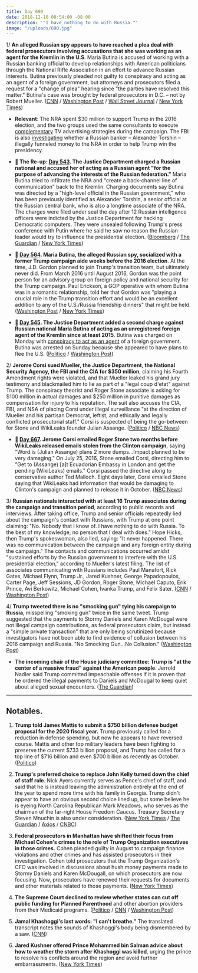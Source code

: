 ```yaml
---
title: Day 690
date: 2018-12-10 08:54:00 -08:00
description: '"I have nothing to do with Russia."'
image: "/uploads/690.jpg"
---
```


1/ **An alleged Russian spy appears to have reached a plea deal with federal prosecutors involving accusations that she was working as an agent for the Kremlin in the U.S**. Maria Butina is accused of working with a Russian banking official to develop relationships with American politicians through the National Rifle Association in an effort to advance Russian interests. Butina previously pleaded not guilty to conspiracy and acting as an agent of a foreign government, but attorneys and prosecutors filed a request for a "change of plea" hearing since "the parties have resolved this matter." Butina's case was brought by federal prosecutors in D.C. – not by Robert Mueller. ([CNN](https://www.cnn.com/2018/12/10/politics/maria-butina-plea/index.html) / [Washington Post](https://www.washingtonpost.com/politics/alleged-russian-agent-maria-butina-poised-to-plead-guilty-in-case-involving-kremlin-attempts-to-influence-nra/2018/12/10/3d91609e-f0f7-11e8-80d0-f7e1948d55f4_story.html) / [Wall Street Journal](https://www.wsj.com/articles/alleged-russian-agent-maria-butina-expected-to-plead-guilty-1544457923) / [New York Times](https://www.nytimes.com/2018/12/10/us/politics/maria-butina-russia-nra.html))

* **Relevant**: The NRA spent $30 million to support Trump in the 2016 election, and the two groups used the same consultants to execute [complementary](https://whatthefuckjusthappenedtoday.com/2018/12/06/day-686/#4-trump-and-the-nra-used-the-same-co) TV advertising strategies during the campaign. The FBI is also [investigating](https://whatthefuckjusthappenedtoday.com/2018/01/18/day-364/#8-the-fbi-is-investigating-whether-a) whether a Russian banker – Alexander Torshin – illegally funneled money to the NRA in order to help Trump win the presidency.

* **📌 The Re-up: [Day 543](https://whatthefuckjusthappenedtoday.com/2018/07/16/day-543/#5-the-justice-department-charged-a-r). The Justice Department charged a Russian national and accused her of acting as a Russian agent "for the purpose of advancing the interests of the Russian federation."** Maria Butina tried to infiltrate the NRA and "create a back-channel line of communication" back to the Kremlin. Charging documents say Butina was directed by a "high-level official in the Russian government," who has been previously identified as Alexander Torshin, a senior official at the Russian central bank, who is also a longtime associate of the NRA. The charges were filed under seal the day after 12 Russian intelligence officers were indicted by the Justice Department for hacking Democratic computers. They were unsealed following Trump's press conference with Putin where he said he saw no reason the Russian leader would try to influence the presidential election. ([Bloomberg](https://www.bloomberg.com/news/articles/2018-07-16/russian-gun-rights-advocate-arrested-by-u-s-for-conspiracy) / [The Guardian](https://www.theguardian.com/us-news/2018/jul/16/maria-butina-charged-spying-russia-us-doj) / [New York Times](https://www.nytimes.com/2018/07/16/us/politics/trump-russia-indictment.html))

* **📌 [Day 564](https://whatthefuckjusthappenedtoday.com/2018/08/06/day-564/). Maria Butina, the alleged Russian spy, socialized with a former Trump campaign aide weeks before the 2016 election**. At the time, J.D. Gordon planned to join Trump's transition team, but ultimately never did. From March 2016 until August 2016, Gordon was the point person for an advisory group on foreign policy and national security for the Trump campaign. Paul Erickson, a GOP operative with whom Butina was in a romantic relationship, told her that Gordon was "playing a crucial role in the Trump transition effort and would be an excellent addition to any of the U.S./Russia friendship dinners" that might be held. ([Washington Post](https://www.washingtonpost.com/politics/trump-associate-socialized-with-alleged-russian-agent-maria-butina-in-final-weeks-of-2016-campaign/2018/08/03/d87c1d84-96a6-11e8-80e1-00e80e1fdf43_story.html) / [New York Times](https://www.nytimes.com/2018/08/04/us/politics/maria-butina-nra-russia-influence.html))

* **📌 [Day 545](https://whatthefuckjusthappenedtoday.com/2018/07/18/day-545/#the-justice-department-added-a-secon). The Justice Department added a second charge against Russian national Maria Butina of acting as an unregistered foreign agent of the Kremlin since at least 2015**. Butina was charged on Monday with [conspiracy to act as an agent](https://whatthefuckjusthappenedtoday.com/2018/07/16/day-543/#5-the-justice-department-charged-a-r) of a foreign government. Butina was arrested on Sunday because she appeared to have plans to flee the U.S. ([Politico](https://www.politico.com/story/2018/07/17/russia-nra-foreign-agent-728305) / [Washington Post](https://www.washingtonpost.com/local/public-safety/alleged-russian-agent-maria-butina-had-ties-to-russian-intelligence-agency-prosecutors-say/2018/07/18/a1a4042c-8a01-11e8-a345-a1bf7847b375_story.html))

2/ **Jerome Corsi sued Mueller, the Justice Department, the National Security Agency, the FBI and the CIA for $350 million**, claiming his Fourth Amendment rights were violated, and that Mueller leaked his grand jury testimony and blackmailed him to lie as part of a "legal coup d'etat" against Trump. The conspiracy theorist and Roger Stone associate is asking for $100 million in actual damages and $250 million in punitive damages as compensation for injury to his reputation. The suit also accuses the CIA, FBI, and NSA of placing Corsi under illegal surveillance "at the direction of Mueller and his partisan Democrat, leftist, and ethically and legally conflicted prosecutorial staff." Corsi is suspected of being the go-between for Stone and WikiLeaks founder Julian Assange. ([Politico](https://www.politico.com/story/2018/12/09/corsi-mueller-lawsuit-klayman-stone-wikileaks-1054204) / [NBC News](https://www.nbcnews.com/news/us-news/roger-stone-associate-jerome-corsi-sues-mueller-justice-cia-fbi-n945846))

* **📌 [Day 667](https://whatthefuckjusthappenedtoday.com/2018/11/27/day-677/#jerome-corsi-emailed-roger-stone-two). Jerome Corsi emailed Roger Stone two months before WikiLeaks released emails stolen from the Clinton campaign**, saying "Word is (Julian Assange) plans 2 more dumps…Impact planned to be very damaging." On July 25, 2016, Stone emailed Corsi, directing him to "Get to (Assange) \[a\]t Ecuadorian Embassy in London and get the pending (WikiLeaks) emails." Corsi passed the directive along to conservative author Ted Malloch. Eight days later, Corsi emailed Stone saying that WikiLeaks had information that would be damaging to Clinton's campaign and planned to release it in October. ([NBC News](https://www.nbcnews.com/politics/justice-department/mueller-has-emails-stone-pal-corsi-about-wikileaks-dem-email-n940611))

3/ **Russian nationals interacted with at least 16 Trump associates during the campaign and transition period**, according to public records and interviews. After taking office, Trump and senior officials repeatedly lied about the campaign's contact with Russians, with Trump at one point claiming: "No. Nobody that I know of. I have nothing to do with Russia. To the best of my knowledge, no person that I deal with does." Hope Hicks, then Trump's spokeswoman, also lied, saying: "It never happened. There was no communication between the campaign and any foreign entity during the campaign." The contacts and communications occurred amidst "sustained efforts by the Russian government to interfere with the U.S. presidential election," according to Mueller's latest filing. The list of associates communicating with Russians includes Paul Manafort, Rick Gates, Michael Flynn, Trump Jr., Jared Kushner, George Papadopoulos, Carter Page, Jeff Sessions, JD Gordon, Roger Stone, Michael Caputo, Erik Prince, Avi Berkowitz, Michael Cohen, Ivanka Trump, and Felix Sater. ([CNN](https://www.cnn.com/2018/12/10/politics/donald-trump-associates-russians-campaign-transition/index.html) / [Washington Post](https://www.washingtonpost.com/politics/russians-interacted-with-at-least-14-trump-associates-during-the-campaign-and-transition/2018/12/09/71773192-fb13-11e8-8c9a-860ce2a8148f_story.html?utm_term=.57422fa4636f))

4/ **Trump tweeted there is no "smocking gun" tying his campaign to Russia**, misspelling "smoking gun" twice in the same tweet. Trump suggested that the payments to Stormy Daniels and Karen McDougal were not illegal campaign contributions, as federal prosecutors claim, but instead a "simple private transaction" that are only being scrutinized because investigators have not been able to find evidence of collusion between his 2016 campaign and Russia. "No Smocking Gun…No Collusion." ([Washington Post](https://www.washingtonpost.com/politics/trump-payments-to-silence-women-were-a-simple-private-transaction-not-illegal-campaign-contributions/2018/12/10/e1b198c2-fc6b-11e8-862a-b6a6f3ce8199_story.html))

* **The incoming chair of the House judiciary committee: Trump is "at the center of a massive fraud" against the American people**. Jerrold Nadler said Trump committed impeachable offenses if it is proven that he ordered the illegal payments to Daniels and McDougal to keep quiet about alleged sexual encounters. ([The Guardian](https://www.theguardian.com/us-news/2018/dec/09/donald-trump-michael-cohen-payments-impeachment-jerrold-nadler))

---

## Notables.

1. **Trump told James Mattis to submit a $750 billion defense budget proposal for the 2020 fiscal year.** Trump previously called for a reduction in defense spending, but now he appears to have reversed course. Mattis and other top military leaders have been fighting to preserve the current $733 billion proposal, and Trump has called for a top line of $716 billion and even $700 billion as recently as October. ([Politico](https://www.politico.com/story/2018/12/09/trump-pentagon-defense-spending-budget-1054068))

2. **Trump's preferred choice to replace John Kelly turned down the chief of staff role**. Nick Ayers currently serves as Pence's chief of staff, and said that he is instead leaving the administration entirely at the end of the year to spend more time with his family in Georgia. Trump didn't appear to have an obvious second choice lined up, but some believe he is eyeing North Carolina Republican Mark Meadows, who serves as the chairman of the far-right House Freedom Caucus. Treasury Secretary Steven Mnuchin is also under consideration. ([New York Times](https://www.nytimes.com/2018/12/09/us/politics/nick-ayers-trump-chief-of-staff.html) / [The Guardian](https://www.theguardian.com/us-news/2018/dec/09/donald-trump-chief-of-staff-john-kelly-nick-ayers) / [Axios](https://www.axios.com/donald-trump-chief-of-staff-mark-meadows-nick-ayers-1dcbc46d-e14c-461b-b8b3-3edc8d61a8a9.html) / [CNBC](https://www.cnbc.com/2018/12/09/steven-mnuchin-under-consideration-to-be-next-trump-chief-of-staff.html))

3. **Federal prosecutors in Manhattan have shifted their focus from Michael Cohen's crimes to the role of Trump Organization executives in those crimes.** Cohen pleaded guilty in August to campaign finance violations and other crimes and has assisted prosecutors in their investigation. Cohen told prosecutors that the Trump Organization's CFO was involved in discussions about hush money payments made to Stormy Daniels and Karen McDougall, on which prosecutors are now focusing. Now, prosecutors have renewed their requests for documents and other materials related to those payments. ([New York Times](https://www.nytimes.com/2018/12/09/us/trump-organization-federal-prosecutors.html))

4. **The Supreme Court declined to review whether states can cut off public funding for Planned Parenthood** and other abortion providers from their Medicaid programs. ([Politico](https://www.politico.com/story/2018/12/10/supreme-court-planned-parenthood-defunding-case-845056) / [CNN](https://www.cnn.com/2018/12/10/politics/supreme-court-planned-parenthood-abortion/index.html) / [Washington Post](https://www.washingtonpost.com/politics/courts_law/supreme-court-declines-to-review-rulings-that-blocked-efforts-to-end-planned-parenthood-funding/2018/12/10/01061018-fc8a-11e8-83c0-b06139e540e5_story.html))

5. **Jamal Khashoggi's last words: "I can't breathe."** The translated transcript notes the sounds of Khashoggi's body being dismembered by a saw. ([CNN](https://www.cnn.com/2018/12/09/middleeast/jamal-khashoggi-last-words-intl/index.html))

6. **Jared Kushner offered Prince Mohammed bin Salman advice about how to weather the storm after Khashoggi was killed**, urging the prince to resolve his conflicts around the region and avoid further embarrassments. ([New York Times](https://www.nytimes.com/2018/12/08/world/middleeast/saudi-mbs-jared-kushner.html))